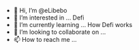 - 👋 Hi, I’m @eLibebo
- 👀 I’m interested in ... Defi
- 🌱 I’m currently learning ... How Defi works
- 💞️ I’m looking to collaborate on ...
- 📫 How to reach me ...

<!---
eLibebo/eLibebo is a ✨ special ✨ repository because its `README.md` (this file) appears on your GitHub profile.
You can click the Preview link to take a look at your changes.
--->
